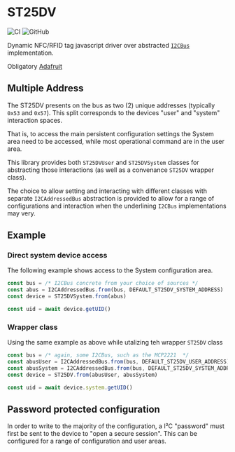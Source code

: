# ST25DV

![CI](https://github.com/johntalton/st25dv/workflows/CI/badge.svg)
![GitHub](https://img.shields.io/github/license/johntalton/st25dv)

Dynamic NFC/RFID tag javascript driver over abstracted [`I2CBus`](https://github.com/johntalton/and-other-delights) implementation.

Obligatory [Adafruit](https://www.adafruit.com/product/4701)

## Multiple Address

The ST25DV presents on the bus as two (2) unique addresses (typically `0x53` and `0x57`).  This split corresponds to the devices "user" and "system" interaction spaces.

That is, to access the main persistent configuration settings the System area need to be accessed, while most operational command are in the user area.

This library provides both `ST25DVUser` and `ST25DVSystem` classes for abstracting those interactions (as well as a convenance `ST25DV` wrapper class).

The choice to allow setting and interacting with different classes with separate `I2CAddressedBus` abstraction is provided to allow for a range of configurations and interaction when the underlining `I2CBus` implementations may very.

## Example

### Direct system device access

The following example shows access to the System configuration area.

```javascript
const bus = /* I2CBus concrete from your choice of sources */
const abus = I2CAddressedBus.from(bus, DEFAULT_ST25DV_SYSTEM_ADDRESS)
const device = ST25DVSystem.from(abus)

const uid = await device.getUID()
```

### Wrapper class

Using the same example as above while utalizing teh wrapper `ST25DV` class

```javascript
const bus = /* again, some I2CBus, such as the MCP2221  */
const abusUser = I2CAddressedBus.from(bus, DEFAULT_ST25DV_USER_ADDRESS)
const abusSystem = I2CAddressedBus.from(bus, DEFAULT_ST25DV_SYSTEM_ADDRESS)
const device = ST25DV.from(abusUser, abusSystem)

const uid = await device.system.getUID()

```

## Password protected configuration

In order to write to the majority of the configuration, a I²C "password" must first be sent to the device to "open a secure session".  This can be configured for a range of configuration and user areas.